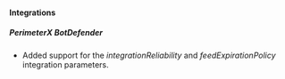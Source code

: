 
#### Integrations
##### PerimeterX BotDefender
- Added support for the *integrationReliability* and *feedExpirationPolicy* integration parameters.
